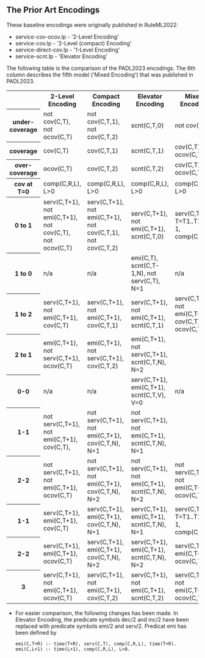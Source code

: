 ## The Prior Art Encodings

These baseline encodings were originally published in RuleML2022:

- service-cov-ocov.lp  -  '2-Level Encoding' 
- service-cov.lp  - '2-Level (compact) Encoding' 
- service-direct-cov.lp - '1-Level Encoding' 
- service-scnt.lp - 'Elevator Encoding' 

The following table is the comparison of the PADL2023 encodings.   The 6th column describes the fifth model ('Mixed Encoding') that was published in PADL2023.

<table>
  <tr>
    <th></th>
    <th>2-Level Encoding</th>
    <th>Compact Encoding</th>
    <th>Elevator Encoding</th>
    <th>Mixed Encoding</th>
    <th>1-Level Encoding</th>
  </tr>
  <tr>
    <th>under-coverage</th>
    <td>not cov(C,T), not ocov(C,T)</td>
    <td>not cov(C,T,1), not cov(C,T,2)</td>
    <td>scnt(C,T,0)</td>
    <td>not cov(C,T)</td>
    <td>not cov(C,T)</td>
  </tr>
  <tr>
    <th>coverage</th>
    <td>cov(C,T)</td>
    <td>cov(C,T,1)</td>
    <td>scnt(C,T,1)</td>
    <td>cov(C,T), not ocov(C,T)</td>
    <td>cov(C,T), not ocov(C,T)</td>
  </tr>
    <tr>
    <th>over-coverage</th>
    <td>ocov(C,T)</td>
    <td>cov(C,T,2)</td>
    <td>scnt(C,T,2)</td>
    <td>cov(C,T), ocov(C,T)</td>
    <td>cov(C,T), ocov(C,T)</td>
  </tr>
    <tr>
    <th>cov at T=0</th>
    <td>comp(C,R,L), L>0</td>
    <td>comp(C,R,L), L>0</td>
    <td>comp(C,R,L), L>0</td>
    <td>comp(C,R,L), L>0</td>
    <td>comp(C,R,L), L>0</td>
  </tr>
    <tr>
    <th>0 to 1</th>
    <td>serv(C,T+1), not emi(C,T+1), not cov(C,T), not ocov(C,T)</td>
    <td>serv(C,T+1), not emi(C,T+1), not cov(C,T,1), not cov(C,T,2)</td>
    <td>serv(C,T+1), not emi(C,T+1), scnt(C,T,0)</td>
    <td>serv(C,T1), T=T1..T1+R-1, comp(C,R,_)</td>
    <td>serv(C,T1), T=T1..T1+R-1, comp(C,R,_)</td>
  </tr>
    <tr>
    <th>1 to 0</th>
    <td>n/a</td>
    <td>n/a</td>
    <td>emi(C,T), scnt(C,T-1,N), not serv(C,T), N=1</td>
    <td>n/a</td>
    <td>n/a</td>
  </tr>
    <tr>
    <th>1 to 2</th>
    <td>serv(C,T+1), not emi(C,T+1), cov(C,T)</td>
    <td>serv(C,T+1), not emi(C,T+1), cov(C,T,1)</td>
    <td>serv(C,T+1), not emi(C,T+1), scnt(C,T,1)</td>
    <td>serv(C,T+1), not emi(C,T+1), cov(C,T), not ocov(C,T)</td>
    <td>cov(C,T,S1), cov(C,T,S2), S1>S2</td>
  </tr>
    <tr>
    <th>2 to 1</th>
    <td>emi(C,T+1), not serv(C,T+1), ocov(C,T)</td>
    <td>emi(C,T+1), not serv(C,T+1), cov(C,T,2)</td>
    <td>emi(C,T+1), not serv(C,T+1), scnt(C,T,N), N=2</td>
    <td></td>
    <td></td>
  </tr>
    <tr>
    <th>0-0</th>
    <td>n/a</td>
    <td>n/a</td>
    <td>serv(C,T+1), emi(C,T+1), scnt(C,T,V), V=0</td>
    <td>n/a</td>
    <td>n/a</td>
  </tr>
    <tr>
    <th>1-1</th>
    <td>not serv(C,T+1), not emi(C,T+1), cov(C,T), </td>
    <td>not serv(C,T+1), not emi(C,T+1), cov(C,T,N), N=1</td>
    <td>not serv(C,T+1), not emi(C,T+1), scnt(C,T,N), N=1</td>
    <td></td>
    <td></td>
  </tr>
    <tr>
    <th>2-2</th>
    <td>not serv(C,T+1), not emi(C,T+1), ocov(C,T)</td>
    <td>not serv(C,T+1), not emi(C,T+1), cov(C,T,N), N=2</td>
    <td>not serv(C,T+1), not emi(C,T+1), scnt(C,T,N), N=2</td>
    <td>not serv(C,T+1), not emi(C,T+1), ocov(C,T)</td>
    <td></td>
  </tr>
    <tr>
    <th>1-1</th>
    <td>serv(C,T+1), emi(C,T+1), cov(C,T)</td>
    <td>serv(C,T+1), emi(C,T+1), cov(C,T,N), N=1</td>
    <td>serv(C,T+1), emi(C,T+1), scnt(C,T,N), N=1</td>
    <td>serv(C,T1), T=T1..T1+R-1, comp(C,R,_)</td>
    <td>serv(C,T1), T=T1..T1+R-1, comp(C,R,_)</td>
  </tr>
    <tr>
    <th>2-2</th>
    <td>serv(C,T+1), emi(C,T+1), ocov(C,T)</td>
    <td>serv(C,T+1), emi(C,T+1), cov(C,T,N), N=2</td>
    <td>serv(C,T+1), emi(C,T+1), scnt(C,T,N), N=2</td>
    <td>serv(C,T+1), emi(C,T+1), ocov(C,T)</td>
    <td>cov(C,T,S1), cov(C,T,S2), S1>S2</td>
  </tr>
    <tr>
    <th>3</th>
    <td>serv(C,T+1), not emi(C,T+1), ocov(C,T)</td>
    <td>serv(C,T+1), not emi(C,T+1), cov(C,T,2)</td>
    <td>serv(C,T+1), not emi(C,T+1), scnt(C,T,2)</td>
    <td>serv(C,T+1), not emi(C,T+1), ocov(C,T)</td>
    <td>serv(C,T+1), not emi(C,T+1), ocov(C,T)</td>
  </tr>
</table>

* For easier comparison, the following changes has been made.  In Elevator Encoding, the predicate symbols dec/2 and inc/2 have been replaced with predicate symbols emi/2 and serv/2.  Predicat emi has been defined by

  ```
  emi(C,T+R) :- time(T+R), serv(C,T), comp(C,R,L), time(T+R).
  emi(C,L+1) :- time(L+1), comp(C,R,L), L>0. 
  ```


